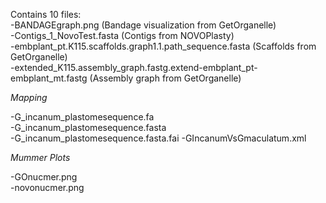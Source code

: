 Contains 10 files:  
-BANDAGEgraph.png (Bandage visualization from GetOrganelle)  
-Contigs_1_NovoTest.fasta (Contigs from NOVOPlasty)  
-embplant_pt.K115.scaffolds.graph1.1.path_sequence.fasta (Scaffolds from GetOrganelle)  
-extended_K115.assembly_graph.fastg.extend-embplant_pt-embplant_mt.fastg (Assembly graph from GetOrganelle)  

*Mapping*

-G_incanum_plastomesequence.fa  
-G_incanum_plastomesequence.fasta  
-G_incanum_plastomesequence.fasta.fai 
-GIncanumVsGmaculatum.xml

*Mummer Plots*

-GOnucmer.png  
-novonucmer.png   
